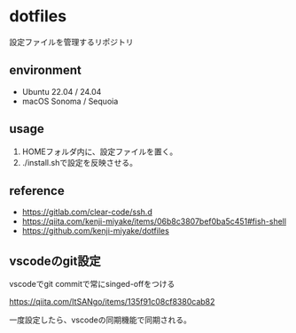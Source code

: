 # dotfiles

設定ファイルを管理するリポジトリ

## environment

- Ubuntu 22.04 / 24.04
- macOS Sonoma / Sequoia

## usage

1. HOMEフォルダ内に、設定ファイルを置く。
2. ./install.shで設定を反映させる。

## reference

- <https://gitlab.com/clear-code/ssh.d>
- <https://qiita.com/kenji-miyake/items/06b8c3807bef0ba5c451#fish-shell>
- <https://github.com/kenji-miyake/dotfiles>

## vscodeのgit設定

vscodeでgit commitで常にsinged-offをつける

<https://qiita.com/ItSANgo/items/135f91c08cf8380cab82>

一度設定したら、vscodeの同期機能で同期される。
